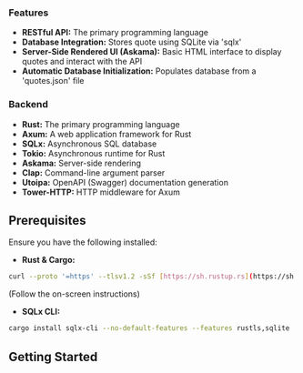 ### Features

* **RESTful API:** The primary programming language
* **Database Integration:** Stores quote using SQLite via 'sqlx'
* **Server-Side Rendered UI (Askama):** Basic HTML interface to display quotes and interact with the API
* **Automatic Database Initialization:** Populates database from a 'quotes.json' file 

### Backend

* **Rust:** The primary programming language
* **Axum:** A web application framework for Rust
* **SQLx:** Asynchronous SQL database
* **Tokio:** Asynchronous runtime for Rust
* **Askama:** Server-side rendering
* **Clap:** Command-line argument parser
* **Utoipa:** OpenAPI (Swagger) documentation generation
* **Tower-HTTP:** HTTP middleware for Axum

## Prerequisites

Ensure you have the following installed:
* **Rust & Cargo:**
```bash
curl --proto '=https' --tlsv1.2 -sSf [https://sh.rustup.rs](https://sh.rustup.rs) | sh
```
(Follow the on-screen instructions)
* **SQLx CLI:**
```bash
cargo install sqlx-cli --no-default-features --features rustls,sqlite
```

## Getting Started


